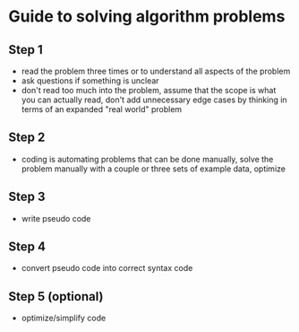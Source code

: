 # Guide to solving algorithm problems

## Step 1
- read the problem three times or to understand all aspects of the problem
- ask questions if something is unclear
- don't read too much into the problem, assume that the scope is what you can actually read, don't add unnecessary edge cases by thinking in terms of an expanded "real world" problem

## Step 2
- coding is automating problems that can be done manually, solve the problem manually with a couple or three sets of example data, optimize

## Step 3
- write pseudo code

## Step 4
- convert pseudo code into correct syntax code

## Step 5 (optional)
- optimize/simplify code
